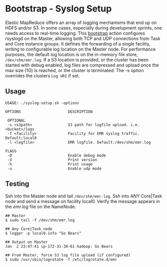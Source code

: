 # Bootstrap - Syslog Setup

Elastic MapReduce offers an array of logging mechanisms that end up on HDFS and/or S3. In some cases, especially during development sprints, one needs access to real-time logging. This [bootstrap](http://docs.aws.amazon.com/ElasticMapReduce/latest/ManagementGuide/emr-plan-bootstrap.html) action configures rsyslogd on the Master, allowing both TCP and UDP connections from Task and Core instance groups. It defines the forwarding of a single facility, writing to configurable log location on the Master node. For performance purposes, the default log location is on the in-memory file store, `/dev/shm/emr.log`. If a S3 location is provided, or the cluster has been started with debug enabled, log files are compressed and upload once the max size (1G) is reached, or the cluster is terminated. The -s option overrides the clusters `Log URI` if set. 

## Usage 

    USAGE: ./syslog-setup.sh -options 

    OPTIONS                     DESCRIPTION                      
 
     OPTIONAL
     -s <s3path>                S3 path for logfile upload. i.e. <bucket>/logs
     -f <facility>              Facility for EMR syslog traffic. Default:local0 
     -l <logfile>               EMR logfile. Default:/dev/shm/emr.log

    FLAGS
     -D                         Enable debug mode
     -V                         Print version
     -h                         Print usage
     -u                         Enable udp mode

## Testing

Ssh into the Master node and tail `/dev/shm/emr.log`. Ssh into ANY Core|Task node and send a message on facility local0. Verify the message appears in the _emr.log_ file on the NameNode. 

    ## Master 
    $ sudo tail -f /dev/shm/emr.log
    
    ## Any Core|Task node
    $ logger -p local0.info "Go Bears"
    
    ## Output on Master
    Jan  2 23:47:41 ip-172-31-38-61 hadoop: Go Bears

    ## From Master, force S3 log file upload (if configured)
    $ sudo /usr/sbin/logrotate -f /etc/logrotate.d/emr



